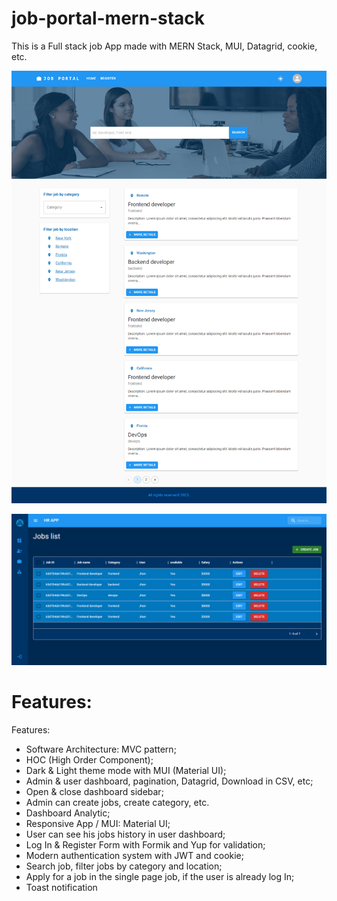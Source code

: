 # job-portal-mern-stack
This is a Full stack job App made with MERN Stack, MUI, Datagrid, cookie, etc.

![My Image](bonus/frontend/src/images/jobportaledit.png)

![My Image](bonus/frontend/src/images/dashboardjob.png)



# Features:
Features:
- Software Architecture: MVC pattern;
- HOC (High Order Component);
- Dark & Light theme mode with MUI (Material UI);
- Admin & user dashboard, pagination, Datagrid, Download in CSV, etc;
- Open & close dashboard sidebar;
- Admin can create jobs, create category, etc.
- Dashboard Analytic;
- Responsive App / MUI: Material UI;
- User can see his jobs history in user dashboard;
- Log In & Register Form with Formik and Yup for validation;
- Modern authentication system with JWT and cookie;
- Search job, filter jobs by category and location;
- Apply for a job in the single page job, if the user is already log In;
- Toast notification
 
